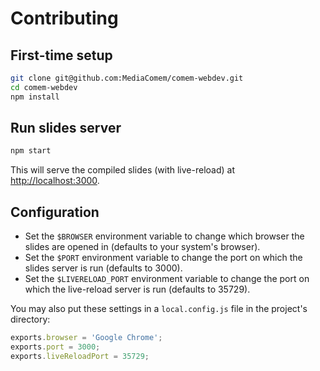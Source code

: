 # Contributing

<!-- START doctoc -->
<!-- END doctoc -->



## First-time setup

```bash
git clone git@github.com:MediaComem/comem-webdev.git
cd comem-webdev
npm install
```



## Run slides server

```bash
npm start
```

This will serve the compiled slides (with live-reload) at [http://localhost:3000](http://localhost:3000).



## Configuration

* Set the `$BROWSER` environment variable to change which browser the slides are opened in (defaults to your system's browser).
* Set the `$PORT` environment variable to change the port on which the slides server is run (defaults to 3000).
* Set the `$LIVERELOAD_PORT` environment variable to change the port on which the live-reload server is run (defaults to 35729).

You may also put these settings in a `local.config.js` file in the project's directory:

```js
exports.browser = 'Google Chrome';
exports.port = 3000;
exports.liveReloadPort = 35729;
```
